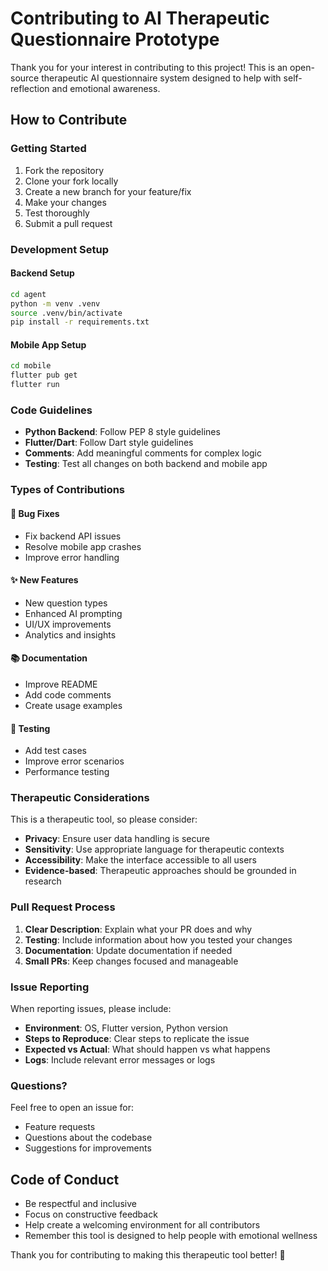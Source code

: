# Contributing to AI Therapeutic Questionnaire Prototype

Thank you for your interest in contributing to this project! This is an open-source therapeutic AI questionnaire system designed to help with self-reflection and emotional awareness.

## How to Contribute

### Getting Started

1. Fork the repository
2. Clone your fork locally
3. Create a new branch for your feature/fix
4. Make your changes
5. Test thoroughly
6. Submit a pull request

### Development Setup

#### Backend Setup
```bash
cd agent
python -m venv .venv
source .venv/bin/activate
pip install -r requirements.txt
```

#### Mobile App Setup
```bash
cd mobile
flutter pub get
flutter run
```

### Code Guidelines

- **Python Backend**: Follow PEP 8 style guidelines
- **Flutter/Dart**: Follow Dart style guidelines
- **Comments**: Add meaningful comments for complex logic
- **Testing**: Test all changes on both backend and mobile app

### Types of Contributions

#### 🐛 Bug Fixes
- Fix backend API issues
- Resolve mobile app crashes
- Improve error handling

#### ✨ New Features
- New question types
- Enhanced AI prompting
- UI/UX improvements
- Analytics and insights

#### 📚 Documentation
- Improve README
- Add code comments
- Create usage examples

#### 🧪 Testing
- Add test cases
- Improve error scenarios
- Performance testing

### Therapeutic Considerations

This is a therapeutic tool, so please consider:

- **Privacy**: Ensure user data handling is secure
- **Sensitivity**: Use appropriate language for therapeutic contexts
- **Accessibility**: Make the interface accessible to all users
- **Evidence-based**: Therapeutic approaches should be grounded in research

### Pull Request Process

1. **Clear Description**: Explain what your PR does and why
2. **Testing**: Include information about how you tested your changes
3. **Documentation**: Update documentation if needed
4. **Small PRs**: Keep changes focused and manageable

### Issue Reporting

When reporting issues, please include:

- **Environment**: OS, Flutter version, Python version
- **Steps to Reproduce**: Clear steps to replicate the issue
- **Expected vs Actual**: What should happen vs what happens
- **Logs**: Include relevant error messages or logs

### Questions?

Feel free to open an issue for:
- Feature requests
- Questions about the codebase
- Suggestions for improvements

## Code of Conduct

- Be respectful and inclusive
- Focus on constructive feedback
- Help create a welcoming environment for all contributors
- Remember this tool is designed to help people with emotional wellness

Thank you for contributing to making this therapeutic tool better! 🌟
